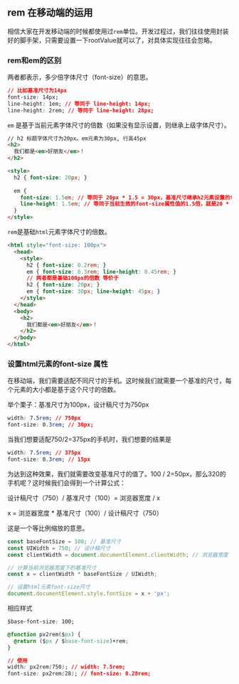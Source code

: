 ## rem 在移动端的运用

相信大家在开发移动端的时候都使用过`rem`单位。开发过程过，我们往往使用封装好的脚手架，只需要设置一下rootValue就可以了，对具体实现往往会忽略。

### rem和em的区别

两者都表示，多少倍字体尺寸（font-size）的意思。

```css
// 比如基准尺寸为14px
font-size: 14px;
line-height: 1em; // 等同于 line-height: 14px;
line-height: 2rem; // 等同于 line-height: 28px;
```

`em` 是基于当前元素字体尺寸的倍数（如果没有显示设置，则继承上级字体尺寸）。

```html
// h2 标题字体尺寸为20px。em元素为30px, 行高45px
<h2>
  我们都是<em>好朋友</em>！
</h2>

<style>
  h2 { font-size: 20px; }
  
  em {
    font-size: 1.5em; // 等同于 20px * 1.5 = 30px，基准尺寸继承h2元素设置的font-size属性值
    line-height: 1.5em; // 等同于当前生效的font-size属性值的1.5倍，就是20 * 1.5 * 1.5 = 45px
  }
</style>
```

`rem`是基础`html`元素字体尺寸的倍数。

```html
<html style="font-size: 100px">
  <head>
    <style>
      h2 { font-size: 0.2rem; }
      em { font-size: 0.3rem; line-height: 0.45rem; }
      // 两者都是基础100px的倍数 等价于
      h2 { font-size: 20px; }
      em { font-size: 30px; line-height: 45px; }
    </style>
  </head>
  <body>
    <h2>
      我们都是<em>好朋友</em>！
    </h2>
  </body>
</html>
```



### 设置html元素的font-size 属性

在移动端，我们需要适配不同尺寸的手机。这时候我们就需要一个基准的尺寸，每个元素的大小都是基于这个尺寸的倍数。

举个栗子：基准尺寸为100px，设计稿尺寸为750px

```css
width: 7.5rem; // 750px
font-size: 0.3rem; // 30px;
```

当我们想要适配750/2=375px的手机时，我们想要的结果是

```css
width: 7.5rem; // 375px
font-size: 0.3rem; // 15px
```

为达到这种效果，我们就需要改变基准尺寸的值了。100 / 2=50px，那么320的手机呢？这时候我们会得到一个计算公式：

设计稿尺寸（750）/ 基准尺寸（100）= 浏览器宽度 / x 

x = 浏览器宽度 * 基准尺寸（100）/ 设计稿尺寸（750）

这是一个等比例缩放的意思。

```js
const baseFontSize = 100; // 基准尺寸
const UIWidth = 750; // 设计稿尺寸
const clientWidth = document.documentElement.clientWidth; // 浏览器宽度

// 计算当前浏览器宽度下的基准尺寸
const x = clientWidth * baseFontSize / UIWidth;

// 设置html元素font-size尺寸
document.documentElement.style.fontSize = x + 'px';
```

相应样式

```css
$base-font-size: 100;

@function px2rem($px) {
  @return ($px / $base-font-size)+rem;
}

// 使用
width: px2rem(750); // width: 7.5rem;
font-size: px2rem(28); // font-size: 0.28rem;
```

